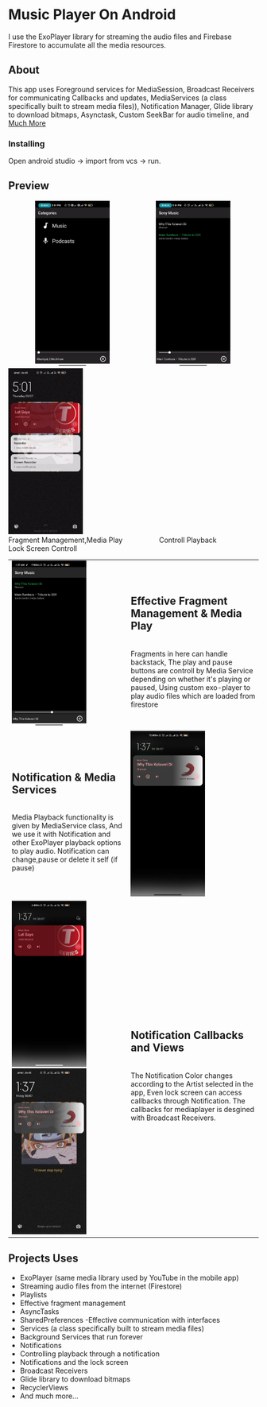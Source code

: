 # Music Player On Android
I use the ExoPlayer library for streaming the audio files and Firebase Firestore to accumulate all the media resources.
## About
This app uses Foreground services for MediaSession, Broadcast Receivers for communicating Callbacks and updates, MediaServices (a class specifically built to stream media files)), Notification Manager, Glide library to download bitmaps, Asynctask, Custom SeekBar for audio timeline, and <a href = '#Used'>Much More </a>
### Installing
Open android studio -> import from vcs -> run.

## Preview
&emsp; &emsp; &emsp; <img src="Assest/Gifs/play.gif" width="150">  &emsp; &emsp; &emsp; &emsp; &emsp; <img src="Assest/Gifs/change_song.gif" width="150">  &emsp; &emsp; &emsp; <img src="Assest/Gifs//lock_c.gif" width="150"> <br />
Fragment Management,Media Play &emsp; &emsp; &emsp; &nbsp; &nbsp; Controll Playback &emsp; &emsp; &emsp;&emsp;&nbsp; Lock Screen Controll

<table>
  
  <tr>
    <td> <img src="Assest/Images/playlist.jpg" width="150"> </td>
    <td> <h2> Effective Fragment Management & Media Play</h2> <br />Fragments in here can handle backstack, The play and pause buttons are controll by Media Service depending on whether it's playing or paused, Using custom exo-player to play audio files which are loaded from firestore</td>
  </tr>
  
  <tr>
    <td> <h2> Notification & Media Services</h2> <br />Media Playback functionality is given by MediaService class, And we use it with Notification and other ExoPlayer playback options to play audio. Notification can change,pause or delete it self (if pause)</td>
    <td> <img src="Assest/Images/notification.jpg" width="150"> </td>
  </tr>
  
  <tr>
    <td> <img src="Assest/Images/notification_c.jpg" width="150"> &emsp; <img src="Assest/Images/lock_scren.jpg" width="150"> </td>
    <td> <h2> Notification Callbacks and Views</h2> <br /> The Notification Color changes according to the Artist selected in the app, Even lock screen can access callbacks through Notification. The callbacks for mediaplayer is desgined with Broadcast Receivers. </td>
  </tr>
  
</table>
 <a id="Used"></a>
 
## Projects Uses
- ExoPlayer (same media library used by YouTube in the mobile app)
- Streaming audio files from the internet (Firestore)
- Playlists
- Effective fragment management
- AsyncTasks
- SharedPreferences
-Effective communication with interfaces
- Services (a class specifically built to stream media files)
- Background Services that run forever
- Notifications
- Controlling playback through a notification
- Notifications and the lock screen
- Broadcast Receivers
- Glide library to download bitmaps
- RecyclerViews
- And much more...
